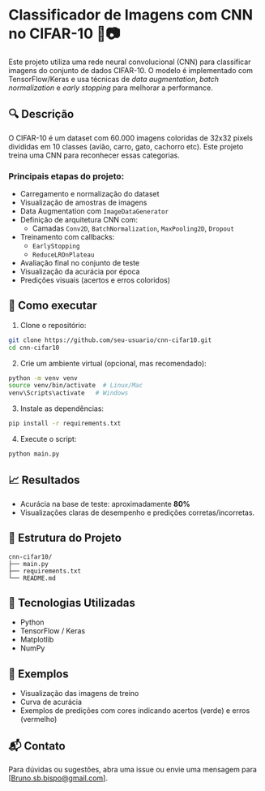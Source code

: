 # Classificador de Imagens com CNN no CIFAR-10 🧠📷

Este projeto utiliza uma rede neural convolucional (CNN) para classificar imagens do conjunto de dados CIFAR-10. O modelo é implementado com TensorFlow/Keras e usa técnicas de *data augmentation*, *batch normalization* e *early stopping* para melhorar a performance.

## 🔍 Descrição

O CIFAR-10 é um dataset com 60.000 imagens coloridas de 32x32 pixels divididas em 10 classes (avião, carro, gato, cachorro etc). Este projeto treina uma CNN para reconhecer essas categorias.

### Principais etapas do projeto:

- Carregamento e normalização do dataset
- Visualização de amostras de imagens
- Data Augmentation com `ImageDataGenerator`
- Definição de arquitetura CNN com:
  - Camadas `Conv2D`, `BatchNormalization`, `MaxPooling2D`, `Dropout`
- Treinamento com callbacks:
  - `EarlyStopping`
  - `ReduceLROnPlateau`
- Avaliação final no conjunto de teste
- Visualização da acurácia por época
- Predições visuais (acertos e erros coloridos)

## 🚀 Como executar

1. Clone o repositório:

```bash
git clone https://github.com/seu-usuario/cnn-cifar10.git
cd cnn-cifar10
```

2. Crie um ambiente virtual (opcional, mas recomendado):

```bash
python -m venv venv
source venv/bin/activate  # Linux/Mac
venv\Scripts\activate   # Windows
```

3. Instale as dependências:

```bash
pip install -r requirements.txt
```

4. Execute o script:

```bash
python main.py
```

## 📈 Resultados

- Acurácia na base de teste: aproximadamente **80%**
- Visualizações claras de desempenho e predições corretas/incorretas.

## 📁 Estrutura do Projeto

```
cnn-cifar10/
├── main.py
├── requirements.txt
└── README.md
```

## 🧠 Tecnologias Utilizadas

- Python
- TensorFlow / Keras
- Matplotlib
- NumPy

## 📸 Exemplos

- Visualização das imagens de treino
- Curva de acurácia
- Exemplos de predições com cores indicando acertos (verde) e erros (vermelho)

## 📬 Contato

Para dúvidas ou sugestões, abra uma issue ou envie uma mensagem para [Bruno.sb.bispo@gmail.com].
